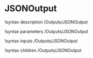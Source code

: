 # JSONOutput

!syntax description /Outputs/JSONOutput


!syntax parameters /Outputs/JSONOutput

!syntax inputs /Outputs/JSONOutput

!syntax children /Outputs/JSONOutput
